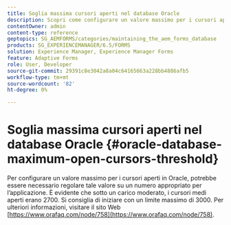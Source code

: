 ```yaml
---
title: Soglia massima cursori aperti nel database Oracle
description: Scopri come configurare un valore massimo per i cursori aperti in Oracle.
contentOwner: admin
content-type: reference
geptopics: SG_AEMFORMS/categories/maintaining_the_aem_forms_database
products: SG_EXPERIENCEMANAGER/6.5/FORMS
solution: Experience Manager, Experience Manager Forms
feature: Adaptive Forms
role: User, Developer
source-git-commit: 29391c8e3042a8a04c64165663a228bb4886afb5
workflow-type: tm+mt
source-wordcount: '82'
ht-degree: 0%

---
```


# Soglia massima cursori aperti nel database Oracle {#oracle-database-maximum-open-cursors-threshold}

Per configurare un valore massimo per i cursori aperti in Oracle, potrebbe essere necessario regolare tale valore su un numero appropriato per l’applicazione. È evidente che sotto un carico moderato, i cursori medi aperti erano 2700. Si consiglia di iniziare con un limite massimo di 3000. Per ulteriori informazioni, visitare il sito Web [https://www.orafaq.com/node/758](https://www.orafaq.com/node/758).
